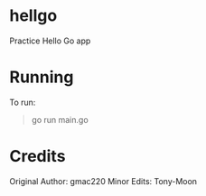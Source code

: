 # hellgo
Practice Hello Go app

# Running
To run:
>go run main.go

# Credits
Original Author: gmac220
Minor Edits: Tony-Moon